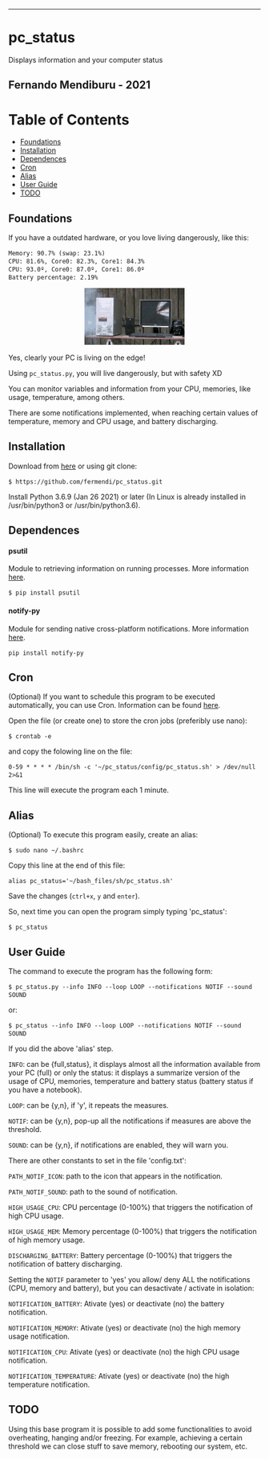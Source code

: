 -------------------------------------------------------------
# pc_status
Displays information and your computer status

Fernando Mendiburu - 2021
-------------------------------------------------------------

# Table of Contents

- [Foundations](#Foundations)
- [Installation](#installation)
- [Dependences](#Dependences)
- [Cron](#Cron)
- [Alias](#Alias)
- [User Guide](#User-Guide)
- [TODO](#TODO)



## Foundations

If you have a outdated hardware, or you love living dangerously, like this:

```
Memory: 90.7% (swap: 23.1%)
CPU: 81.6%, Core0: 82.3%, Core1: 84.3%
CPU: 93.0º, Core0: 87.0º, Core1: 86.0º
Battery percentage: 2.19%
```

<p align="center">
  <img src=".//gif/explosion.gif" alt="Size Limit CLI" width="200">
</p>


Yes, clearly your PC is living on the edge!

Using `pc_status.py`, you will live dangerously, but with safety XD

You can monitor variables and information from your CPU, memories, like usage, temperature, among others.

There are some notifications implemented, when reaching certain values of temperature, memory and CPU usage, and battery discharging.

## Installation

Download from [here](https://github.com/fermendi/pc_status/archive/master.zip) or using git clone:

```
$ https://github.com/fermendi/pc_status.git
```

Install Python 3.6.9 (Jan 26 2021) or later (In Linux is already installed in /usr/bin/python3 or /usr/bin/python3.6).


## Dependences

#### psutil

Module to retrieving information on running processes. More information [here](https://pypi.org/project/psutil/).

```
$ pip install psutil
```

#### notify-py

Module for sending native cross-platform notifications. More information [here](https://pypi.org/project/notify-py/).

```
pip install notify-py
```

## Cron

(Optional) If you want to schedule this program to be executed automatically, you can use Cron. Information can be found [here](https://www.adminschoice.com/crontab-quick-reference). 

Open the file (or create one) to store the cron jobs (preferibly use nano):

```
$ crontab -e
```

and copy the folowing line on the file:

```
0-59 * * * * /bin/sh -c '~/pc_status/config/pc_status.sh' > /dev/null 2>&1
```

This line will execute the program each 1 minute.


## Alias

(Optional) To execute this program easily, create an alias:

```
$ sudo nano ~/.bashrc
```

Copy this line at the end of this file:

```
alias pc_status='~/bash_files/sh/pc_status.sh'
```

Save the changes (`ctrl+x`, `y` and `enter`).

So, next time you can open the program simply typing 'pc_status':

```
$ pc_status 
```

## User Guide

The command to execute the program has the following form:

```
$ pc_status.py --info INFO --loop LOOP --notifications NOTIF --sound SOUND
```

or:

```
$ pc_status --info INFO --loop LOOP --notifications NOTIF --sound SOUND
```

If you did the above 'alias' step.

`INFO`: can be {full,status}, it displays almost all the information available from your PC (full) or only the status: it displays a summarize version of the usage of CPU, memories, temperature and battery status (battery status if you have a notebook).

`LOOP`: can be {y,n}, if 'y', it repeats the measures.

`NOTIF`: can be {y,n}, pop-up all the notifications if measures are above the threshold.

`SOUND`: can be {y,n}, if notifications are enabled, they will warn you.

There are other constants to set in the file 'config.txt':

`PATH_NOTIF_ICON`: path to the icon that appears in the notification.

`PATH_NOTIF_SOUND`: path to the sound of notification.

`HIGH_USAGE_CPU`: CPU percentage (0-100%) that triggers the notification of high CPU usage.

`HIGH_USAGE_MEM`: Memory percentage (0-100%) that triggers the notification of high memory usage.

`DISCHARGING_BATTERY`: Battery percentage (0-100%) that triggers the notification of battery discharging.


Setting the `NOTIF` parameter to 'yes' you allow/ deny ALL the notifications (CPU, memory and battery), but you can desactivate / activate in isolation:

`NOTIFICATION_BATTERY`: Ativate (yes) or deactivate (no) the battery notification.

`NOTIFICATION_MEMORY`: Ativate (yes) or deactivate (no) the high memory usage notification.

`NOTIFICATION_CPU`: Ativate (yes) or deactivate (no) the high CPU usage notification.

`NOTIFICATION_TEMPERATURE`: Ativate (yes) or deactivate (no) the high temperature notification.

## TODO

Using this base program it is possible to add some functionalities to avoid overheating, hanging and/or freezing. For example, achieving a certain threshold we can close stuff to save memory, rebooting our system, etc.



